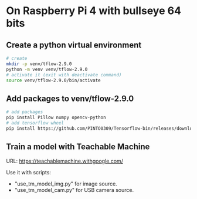 # On Raspberry Pi 4 with bullseye 64 bits


## Create a python virtual environment
```bash
# create
mkdir -p venv/tflow-2.9.0
python -m venv venv/tflow-2.9.0
# activate it (exit with deactivate command)
source venv/tflow-2.9.0/bin/activate
```

## Add packages to venv/tflow-2.9.0
```bash
# add packages
pip install Pillow numpy opencv-python
# add tensorflow wheel
pip install https://github.com/PINTO0309/Tensorflow-bin/releases/download/v2.9.0/tensorflow-2.9.0-cp39-none-linux_aarch64.whl
```

## Train a model with Teachable Machine

URL: https://teachablemachine.withgoogle.com/

Use it with scripts:
- "use_tm_model_img.py" for image source.
- "use_tm_model_cam.py" for USB camera source.
